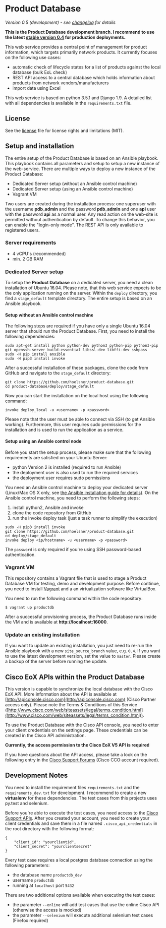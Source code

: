 
# Product Database

*Version 0.5 (development) - see [changelog](CHANGELOG.md) for details*

**This is the Product Database development branch. I recommend to use the latest [stable version 0.4](https://github.com/hoelsner/product-database/tree/v0.4) 
for production deployments.**

This web service provides a central point of management for product information, which targets primarily
network products. It currently focuses on the following use cases:

* automatic check of lifecycle states for a list of products against the local database (bulk EoL check)
* REST API access to a central database which holds information about products from network vendors/manufacturers
* import data using Excel

This web service is based on python 3.5.1 and Django 1.9. A detailed list with all dependencies is available in the
`requirements.txt` file.

## License

See the [license](LICENSE.md) file for license rights and limitations (MIT).

## Setup and installation

The entire setup of the Product Database is based on an Ansible playbook. This playbook contains all parameters and setup
to setup a new instance of the web-service. There are multiple ways to deploy a new instance of the Product Database:

* Dedicated Server setup (without an Ansible control machine)
* Dedicated Server setup (using an Ansible control machine)
* Vagrant VM

Two users are created during the installation process: one superuser with the username **pdb_admin** and the
password **pdb_admin** and one **api** user with the password **api** as a normal user. Any read action on the web-site
is permitted without authentication by default. To change this behavior, you can enable the "login-only mode". The
REST API is only available to registered users.

### Server requirements

* 4 vCPU's (recommended)
* min. 2 GB RAM

### Dedicated Server setup

To setup the **Product Database** on a dedicated server, you need a clean installation of Ubuntu 16.04. Please note, that
this web service expects to be the only application running on the server. Within the `deploy` directory, you find a 
`stage_default` template directory. The entire setup is based on an Ansible playbook.

#### Setup without an Ansible control machine

The following steps are required if you have only a single Ubuntu 16.04 server that should run the Product Database.
First, you need to install the following dependencies:

```
sudo apt-get install python python-dev python3 python-pip python3-pip git openssh-server build-essential libssl-dev libffi-dev sshpass
sudo -H pip install ansible
sudo -H pip3 install invoke
```

After a successful installation of these packages, clone the code from GitHub and navigate to the `stage_default` directory:

```
git clone https://github.com/hoelsner/product-database.git
cd product-database/deploy/stage_default
```

Now you can start the installation on the local host using the following command:

```
invoke deploy_local -u <username> -p <password>
```

Please note that the user must be able to connect via SSH (to get Ansible working). Furthermore, this user requires sudo
permissions for the installation and is used to run the application as a service.

#### Setup using an Ansible control node

Before you start the setup process, please make sure that the following requirements are satisfied on your Ubuntu Server:

  * python Version 2 is installed (required to run Ansible)
  * the deployment user is also used to run the required services
  * the deployment user requires sudo permissions

You need an Ansible control machine to deploy your dedicated server (Linux/Mac OS X only, see
[the Ansible installation guide for details](http://docs.ansible.com/ansible/intro_installation.html#installing-the-control-machine)).
On the Ansible control machine, you need to perform the following steps:

 1. install python2, Ansible and invoke
 2. clone the code repository from GitHub
 3. run the invoke deploy task (just a task runner to simplify the execution)

```
sudo -H pip3 install invoke
git clone https://github.com/hoelsner/product-database.git
cd deploy/stage_default
invoke deploy <ip/hostname> -u <username> -p <password>
```

The `password` is only required if you're using SSH password-based authentication.

### Vagrant VM

This repository contains a Vagrant file that is used to stage a Product Database VM for testing, demo and development purpose.
Before continue, you need to install [Vagrant](https://www.vagrantup.com/) and a an virtualization software like VirtualBox.

You need to run the following command within the code repository:

    $ vagrant up productdb

After a successful provisioning process, the Product Database runs inside the VM and is available at **http://localhost:16000**.

### Update an existing installation

If you want to update an existing installation, you just need to re-run the Ansible playbook with a new `site_source_branch` 
value, e.g. `0.4`. If you want to use the latest development version, set the value to `master`. Please create a backup 
of the server before running the update.

## Cisco EoX APIs within the Product Database

This version is capable to synchronize the local database with the Cisco EoX API. More information about the API is 
available at [http://apiconsole.cisco.com](http://apiconsole.cisco.com) (Cisco Partner access only). Please note the 
Terms & Conditions of this Service
([http://www.cisco.com/web/siteassets/legal/terms_condition.html](http://www.cisco.com/web/siteassets/legal/terms_condition.html)).

To use the Product Database with the Cisco API console, you need to enter your client credentials on the settings page. These 
credentials can be created in the Cisco API administration. 

**Currently, the access permission to the Cisco EoX V5 API is required**
 
If you have questions about the API access, please take a look on the following entry in the 
[Cisco Support Forums](https://supportforums.cisco.com/community/5456/partner-support-service) (Cisco CCO account required).

## Development Notes

You need to install the requirement files `requirements.txt` and the `requirements_dev.txt` for development. I recommend 
to create a new **virtualenv** for these dependencies. The test cases from this projects uses py.test and selenium. 

Before you're able to execute the test cases, you need access to the [Cisco Support APIs](http://apiconsole.cisco.com). 
After you created your account, you need to create your client credentials and save them in a file named 
`.cisco_api_credentials` in the root directory with the following format:

```
{
    "client_id": "yourclientid",
    "client_secret": "yourclientsecret"
}
```

Every test case requires a local postgres database connection using the following parameters:

* the database name `productdb_dev`
* username `productdb`
* running at `localhost` port `5432`

There are two additional options available when executing the test cases:

* the parameter `--online` will add test cases that use the online Cisco API (otherwise the access is mocked)
* the parameter `--selenium` will execute additional selenium test cases (Firefox required)
